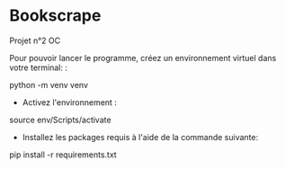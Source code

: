 # Bookscrape
 Projet n°2 OC

Pour pouvoir lancer le programme, créez un environnement virtuel dans votre terminal: :

  
python -m venv venv
- Activez l'environnement : 
  
source env/Scripts/activate
- Installez les packages requis à l'aide de la commande suivante: 
  
pip install -r requirements.txt

